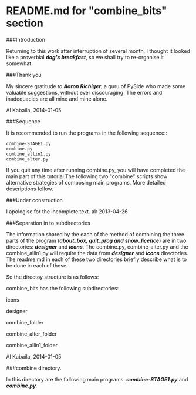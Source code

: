 
README.md for "combine_bits" section
=====================================

###Introduction

Returning to this work after interruption of several month, I thought it looked like a proverbial ***dog's breakfast***, so we shall try to re-organise it somewhat. 

###Thank you

My sincere gratitude to ***Aaron Richiger***, a guru of PySide who made some valuable suggestions, without ever discouraging. The errors and inadequacies are all mine and mine alone. 

Al Kabaila, 2014-01-05

###Sequence

It is recommended to run the programs in the following sequence::

    combine-STAGE1.py
    combine.py
    combine_allin1.py
    combine_alter.py

If you quit any time after running combine.py, you will have completed the 
main part of this tutorial.The following two "combine" scripts show  
 alternative strategies of composing main programs.  More detailed 
descriptions follow.

###Under construction

I apologise for the incomplete text.  ak  2013-04-26

###Separation in to subdirectories

The information shared by the each of the method of combining the three parts of the program (***about_box, quit_prog and show_licence***) are in two directories: ***designer*** and ***icons***. The combine.py, combine_alter.py  and the combine_allin1.py will require the data from ***designer*** and ***icons*** directories.  The readme.md in each of these two directories briefly describe what is to be done in each of these.

So the directoy structure is as follows:

combine_bits has the following subdirectories:

icons

designer

combine_folder

combine_alter_folder

combine_allin1_folder

Al Kabaila, 2014-01-05



###combine directory.

In this directory are the following main programs: ***combine-STAGE1.py*** and ***combine.py.***


